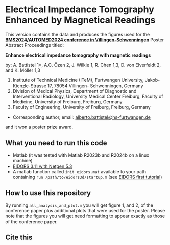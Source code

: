 # Electrical Impedance Tomography Enhanced by Magnetical Readings

This version contains the data and produces the figures used for the __[BMS2024/AUTOMED2024 conference in Villingen-Schwenningen](https://www.bms-24.org/)__ Poster Abstract Proceedings titled:

__Enhance electrical impedance tomography with magnetic readings__

by:
A. Battistel 1*, A.C. Özen 2, J. Wilkie 1, R. Chen 1,3, D. von Elverfeldt 2, and K. Möller 1,3

1. Institute of Technical Medicine (ITeM), Furtwangen University, Jakob-Kienzle-Strasse 17, 78054 Villingen-
Schwenningen, Germany
2. Division of Medical Physics, Department of Diagnostic and Interventional Radiology, University Medical Center Freiburg, Faculty of Medicine, University of Freiburg, Freiburg, Germany
3. Faculty of Engineering, University of Freiburg, Freiburg, Germany
* Corresponding author, email: alberto.battistel@hs-furtwangen.de


and it won a poster prize award.


## What you need to run this code

- Matlab (it was tested with Matlab R2023b and R2024b on a linux machine)
- [EIDORS 3.11 with Netgen 5.3](https://eidors3d.sourceforge.net/)
- A matlab function called `init_eidors.mat` available to your path containing
`run /path/to/eidors3d/startup.m` (see [EIDORS first tutorial](https://eidors3d.sourceforge.net/tutorial/EIDORS_basics/one_line.shtml))


## How to use this repository

By running `all_analysis_and_plot.m` you will get figure 1, and 2, of the conference paper plus additional plots that were used for the poster.
Please note that the figures you will get need formatting to appear exactly as those of the conference paper.


## Cite this

